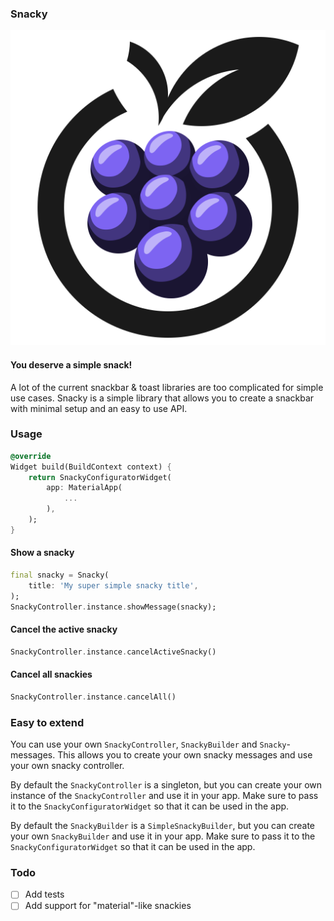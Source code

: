### Snacky

![Logo](https://raw.githubusercontent.com/impaktfull/flutter_snacky/master/assets/logo.svg)

#### You deserve a simple snack!

A lot of the current snackbar & toast libraries are too complicated for simple use cases. Snacky is a simple library that allows you to create a snackbar with minimal setup and an easy to use API.

### Usage

```dart
@override
Widget build(BuildContext context) {
    return SnackyConfiguratorWidget(
        app: MaterialApp(
            ...
        ),
    );
}
```

#### Show a snacky
```dart
final snacky = Snacky(
    title: 'My super simple snacky title',
);
SnackyController.instance.showMessage(snacky);
```

#### Cancel the active snacky
```dart
SnackyController.instance.cancelActiveSnacky()
```

#### Cancel all snackies
```dart
SnackyController.instance.cancelAll()
```

### Easy to extend

You can use your own `SnackyController`, `SnackyBuilder` and `Snacky`-messages. This allows you to create your own snacky messages and use your own snacky controller.

By default the `SnackyController` is a singleton, but you can create your own instance of the `SnackyController` and use it in your app. Make sure to pass it to the `SnackyConfiguratorWidget` so that it can be used in the app.

By default the `SnackyBuilder` is a `SimpleSnackyBuilder`, but you can create your own `SnackyBuilder` and use it in your app. Make sure to pass it to the `SnackyConfiguratorWidget` so that it can be used in the app.

### Todo

- [ ] Add tests
- [ ] Add support for "material"-like snackies